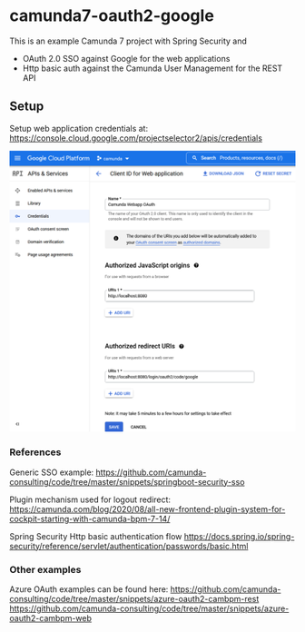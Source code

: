 # camunda7-oauth2-google

This is an example Camunda 7 project with Spring Security and 
- OAuth 2.0 SSO against Google for the web applications
- Http basic auth against the Camunda User Management for the REST API

## Setup
Setup web application credentials at:
   https://console.cloud.google.com/projectselector2/apis/credentials

![Credentials configuration for web application in Google](/resources/images/createCredentials.png)

### References
Generic SSO example: https://github.com/camunda-consulting/code/tree/master/snippets/springboot-security-sso  

Plugin mechanism used for logout redirect: https://camunda.com/blog/2020/08/all-new-frontend-plugin-system-for-cockpit-starting-with-camunda-bpm-7-14/

Spring Security Http basic authentication flow
https://docs.spring.io/spring-security/reference/servlet/authentication/passwords/basic.html
### Other examples 
Azure OAuth examples can be found here:
https://github.com/camunda-consulting/code/tree/master/snippets/azure-oauth2-cambpm-rest
https://github.com/camunda-consulting/code/tree/master/snippets/azure-oauth2-cambpm-web




